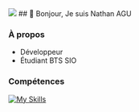 <img src="https://media.licdn.com/dms/image/v2/D4E16AQGDpyZVtCFWWg/profile-displaybackgroundimage-shrink_350_1400/B4EZWkPyAYHUAY-/0/1742217358191?e=1747872000&v=beta&t=Z8XmK1t4mSRzErdx7iffgA5G_JCsUGWQhEc4lU9WgX4">
## 👋 Bonjour, Je suis Nathan AGU

### À propos
- Développeur
- Étudiant BTS SIO

### Compétences
[![My Skills](https://skillicons.dev/icons?i=php,js,cs,py,git,linux,windows,vscode,visualstudio,mysql,raspberrypi)](https://skillicons.dev)
